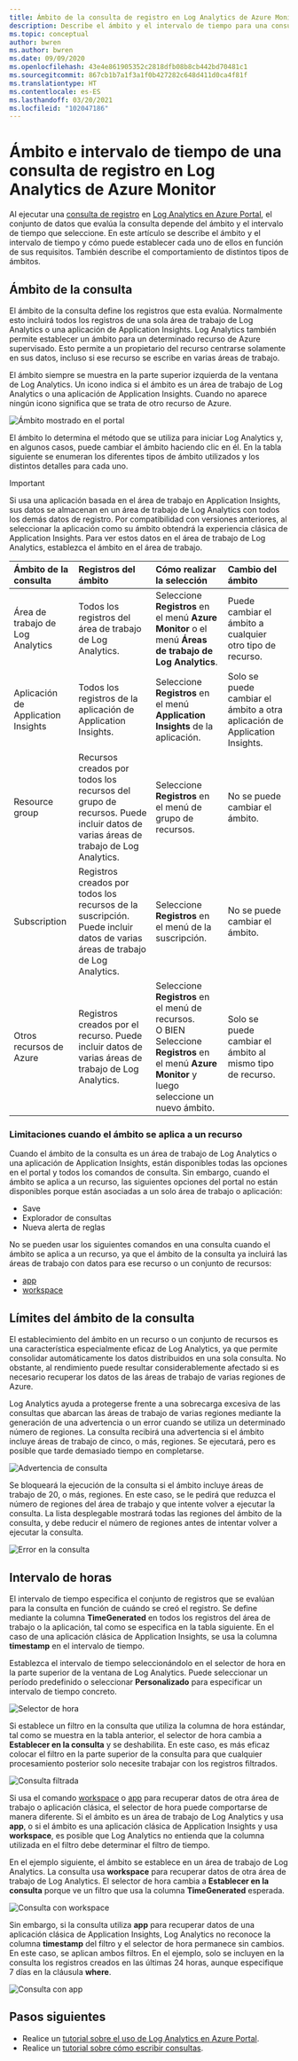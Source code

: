 ```yaml
---
title: Ámbito de la consulta de registro en Log Analytics de Azure Monitor
description: Describe el ámbito y el intervalo de tiempo para una consulta de registro en Log Analytics de Azure Monitor.
ms.topic: conceptual
author: bwren
ms.author: bwren
ms.date: 09/09/2020
ms.openlocfilehash: 43e4e861905352c2818dfb08b8cb442bd70481c1
ms.sourcegitcommit: 867cb1b7a1f3a1f0b427282c648d411d0ca4f81f
ms.translationtype: HT
ms.contentlocale: es-ES
ms.lasthandoff: 03/20/2021
ms.locfileid: "102047186"
---
```

# <a name="log-query-scope-and-time-range-in-azure-monitor-log-analytics"></a>Ámbito e intervalo de tiempo de una consulta de registro en Log Analytics de Azure Monitor
Al ejecutar una [consulta de registro](../logs/log-query-overview.md) en [Log Analytics en Azure Portal](../logs/log-analytics-tutorial.md), el conjunto de datos que evalúa la consulta depende del ámbito y el intervalo de tiempo que seleccione. En este artículo se describe el ámbito y el intervalo de tiempo y cómo puede establecer cada uno de ellos en función de sus requisitos. También describe el comportamiento de distintos tipos de ámbitos.


## <a name="query-scope"></a>Ámbito de la consulta
El ámbito de la consulta define los registros que esta evalúa. Normalmente esto incluirá todos los registros de una sola área de trabajo de Log Analytics o una aplicación de Application Insights. Log Analytics también permite establecer un ámbito para un determinado recurso de Azure supervisado. Esto permite a un propietario del recurso centrarse solamente en sus datos, incluso si ese recurso se escribe en varias áreas de trabajo.

El ámbito siempre se muestra en la parte superior izquierda de la ventana de Log Analytics. Un icono indica si el ámbito es un área de trabajo de Log Analytics o una aplicación de Application Insights. Cuando no aparece ningún icono significa que se trata de otro recurso de Azure.

![Ámbito mostrado en el portal](media/scope/scope.png)

El ámbito lo determina el método que se utiliza para iniciar Log Analytics y, en algunos casos, puede cambiar el ámbito haciendo clic en él. En la tabla siguiente se enumeran los diferentes tipos de ámbito utilizados y los distintos detalles para cada uno.

> [!IMPORTANT]
> Si usa una aplicación basada en el área de trabajo en Application Insights, sus datos se almacenan en un área de trabajo de Log Analytics con todos los demás datos de registro. Por compatibilidad con versiones anteriores, al seleccionar la aplicación como su ámbito obtendrá la experiencia clásica de Application Insights. Para ver estos datos en el área de trabajo de Log Analytics, establezca el ámbito en el área de trabajo.

| Ámbito de la consulta | Registros del ámbito | Cómo realizar la selección | Cambio del ámbito |
|:---|:---|:---|:---|
| Área de trabajo de Log Analytics | Todos los registros del área de trabajo de Log Analytics. | Seleccione **Registros** en el menú **Azure Monitor** o el menú **Áreas de trabajo de Log Analytics**.  | Puede cambiar el ámbito a cualquier otro tipo de recurso. |
| Aplicación de Application Insights | Todos los registros de la aplicación de Application Insights. | Seleccione **Registros** en el menú **Application Insights** de la aplicación. | Solo se puede cambiar el ámbito a otra aplicación de Application Insights. |
| Resource group | Recursos creados por todos los recursos del grupo de recursos. Puede incluir datos de varias áreas de trabajo de Log Analytics. | Seleccione **Registros** en el menú de grupo de recursos. | No se puede cambiar el ámbito.|
| Subscription | Registros creados por todos los recursos de la suscripción. Puede incluir datos de varias áreas de trabajo de Log Analytics. | Seleccione **Registros** en el menú de la suscripción.   | No se puede cambiar el ámbito. |
| Otros recursos de Azure | Registros creados por el recurso. Puede incluir datos de varias áreas de trabajo de Log Analytics.  | Seleccione **Registros** en el menú de recursos.<br>O BIEN<br>Seleccione **Registros** en el menú **Azure Monitor** y luego seleccione un nuevo ámbito. | Solo se puede cambiar el ámbito al mismo tipo de recurso. |

### <a name="limitations-when-scoped-to-a-resource"></a>Limitaciones cuando el ámbito se aplica a un recurso

Cuando el ámbito de la consulta es un área de trabajo de Log Analytics o una aplicación de Application Insights, están disponibles todas las opciones en el portal y todos los comandos de consulta. Sin embargo, cuando el ámbito se aplica a un recurso, las siguientes opciones del portal no están disponibles porque están asociadas a un solo área de trabajo o aplicación:

- Save
- Explorador de consultas
- Nueva alerta de reglas

No se pueden usar los siguientes comandos en una consulta cuando el ámbito se aplica a un recurso, ya que el ámbito de la consulta ya incluirá las áreas de trabajo con datos para ese recurso o un conjunto de recursos:

- [app](../logs/app-expression.md)
- [workspace](../logs/workspace-expression.md)
 

## <a name="query-scope-limits"></a>Límites del ámbito de la consulta
El establecimiento del ámbito en un recurso o un conjunto de recursos es una característica especialmente eficaz de Log Analytics, ya que permite consolidar automáticamente los datos distribuidos en una sola consulta. No obstante, al rendimiento puede resultar considerablemente afectado si es necesario recuperar los datos de las áreas de trabajo de varias regiones de Azure.

Log Analytics ayuda a protegerse frente a una sobrecarga excesiva de las consultas que abarcan las áreas de trabajo de varias regiones mediante la generación de una advertencia o un error cuando se utiliza un determinado número de regiones. La consulta recibirá una advertencia si el ámbito incluye áreas de trabajo de cinco, o más, regiones. Se ejecutará, pero es posible que tarde demasiado tiempo en completarse.

![Advertencia de consulta](media/scope/query-warning.png)

Se bloqueará la ejecución de la consulta si el ámbito incluye áreas de trabajo de 20, o más, regiones. En este caso, se le pedirá que reduzca el número de regiones del área de trabajo y que intente volver a ejecutar la consulta. La lista desplegable mostrará todas las regiones del ámbito de la consulta, y debe reducir el número de regiones antes de intentar volver a ejecutar la consulta.

![Error en la consulta](media/scope/query-failed.png)


## <a name="time-range"></a>Intervalo de horas
El intervalo de tiempo especifica el conjunto de registros que se evalúan para la consulta en función de cuándo se creó el registro. Se define mediante la columna **TimeGenerated** en todos los registros del área de trabajo o la aplicación, tal como se especifica en la tabla siguiente. En el caso de una aplicación clásica de Application Insights, se usa la columna **timestamp** en el intervalo de tiempo.


Establezca el intervalo de tiempo seleccionándolo en el selector de hora en la parte superior de la ventana de Log Analytics.  Puede seleccionar un período predefinido o seleccionar **Personalizado** para especificar un intervalo de tiempo concreto.

![Selector de hora](media/scope/time-picker.png)

Si establece un filtro en la consulta que utiliza la columna de hora estándar, tal como se muestra en la tabla anterior, el selector de hora cambia a **Establecer en la consulta** y se deshabilita. En este caso, es más eficaz colocar el filtro en la parte superior de la consulta para que cualquier procesamiento posterior solo necesite trabajar con los registros filtrados.

![Consulta filtrada](media/scope/query-filtered.png)

Si usa el comando [workspace](../logs/workspace-expression.md) o [app](../logs/app-expression.md) para recuperar datos de otra área de trabajo o aplicación clásica, el selector de hora puede comportarse de manera diferente. Si el ámbito es un área de trabajo de Log Analytics y usa **app**, o si el ámbito es una aplicación clásica de Application Insights y usa **workspace**, es posible que Log Analytics no entienda que la columna utilizada en el filtro debe determinar el filtro de tiempo.

En el ejemplo siguiente, el ámbito se establece en un área de trabajo de Log Analytics.  La consulta usa **workspace** para recuperar datos de otra área de trabajo de Log Analytics. El selector de hora cambia a **Establecer en la consulta** porque ve un filtro que usa la columna **TimeGenerated** esperada.

![Consulta con workspace](media/scope/query-workspace.png)

Sin embargo, si la consulta utiliza **app** para recuperar datos de una aplicación clásica de Application Insights, Log Analytics no reconoce la columna **timestamp** del filtro y el selector de hora permanece sin cambios. En este caso, se aplican ambos filtros. En el ejemplo, solo se incluyen en la consulta los registros creados en las últimas 24 horas, aunque especifique 7 días en la cláusula **where**.

![Consulta con app](media/scope/query-app.png)

## <a name="next-steps"></a>Pasos siguientes

- Realice un [tutorial sobre el uso de Log Analytics en Azure Portal](../logs/log-analytics-tutorial.md).
- Realice un [tutorial sobre cómo escribir consultas](../logs/get-started-queries.md).